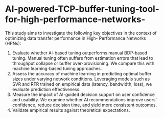 # AI-powered-TCP-buffer-tuning-tool-for-high-performance-networks-
This study aims to investigate the following key objectives
in the context of optimizing data transfer performance in High-
Performance Networks (HPNs):
1) Evaluate whether AI-based tuning outperforms manual
BDP-based tuning.
Manual tuning often suffers from estimation errors that
lead to throughput collapse or buffer over-provisioning.
We compare this with machine learning-based tuning
approaches.
2) Assess the accuracy of machine learning in predicting
optimal buffer sizes under varying network conditions.
Leveraging models such as SVR and RFR trained on
empirical data (latency, bandwidth, loss), we evaluate
prediction effectiveness.
3) Measure the impact of AI-guided decision support
on user confidence and usability.
We examine whether AI recommendations improve
users’ confidence, reduce decision time, and yield more
consistent outcomes.
4) Validate empirical results against theoretical expectations.
